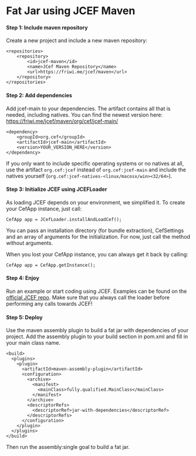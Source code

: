 # Fat Jar using JCEF Maven #

#### Step 1: Include maven repository ####

Create a new project and include a new maven repository:

```
<repositories>
    <repository>
        <id>jcef-maven</id>
        <name>JCef Maven Repository</name>
        <url>https://friwi.me/jcef/maven</url>
    </repository>
</repositories>
```

#### Step 2: Add dependencies ####

Add jcef-main to your dependencies. The artifact contains all that is needed, including natives.
You can find the newest version here: https://friwi.me/jcef/maven/org/cef/jcef-main/

```
<dependency>
    <groupId>org.cef</groupId>
    <artifactId>jcef-main</artifactId>
    <version>YOUR_VERSION_HERE</version>
</dependency>
```
If you only want to include specific operating systems or no natives at all,
use the artifact ``org.cef:jcef`` instead of ``org.cef:jcef-main`` and include the natives yourself
(``org.cef:jcef-natives-<linux/macosx/win><32/64>``).

#### Step 3: Initialize JCEF using JCEFLoader ####

As loading JCEF depends on your environment, we simplified it.
To create your CefApp instance, just call:

```
CefApp app = JCefLoader.installAndLoadCef();
```

You can pass an installation directory (for bundle extraction), CefSettings
and an array of arguments for the initialization. For now, just call the method without
arguments.

When you lost your CefApp instance, you can always get it back by calling:

```
CefApp app = CefApp.getInstance();
```

#### Step 4: Enjoy ####

Run an example or start coding using JCEF.
Examples can be found on the
<a href="https://github.com/chromiumembedded/java-cef/tree/master/java/tests">official JCEF repo</a>.
Make sure that you always call the loader before performing any calls towards JCEF!

#### Step 5: Deploy ####

Use the maven assembly plugin to build a fat jar with dependencies of your project.
Add the assembly plugin to your build section in pom.xml and fill in your main class name.

```
<build>
  <plugins>
    <plugin>
      <artifactId>maven-assembly-plugin</artifactId>
      <configuration>
        <archive>
          <manifest>
            <mainClass>fully.qualified.MainClass</mainClass>
          </manifest>
        </archive>
        <descriptorRefs>
          <descriptorRef>jar-with-dependencies</descriptorRef>
        </descriptorRefs>
      </configuration>
    </plugin>
  </plugins>
</build>
```

Then run the assembly:single goal to build a fat jar.